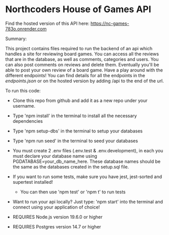 # Northcoders House of Games API

Find the hosted version of this API here:
https://nc-games-783o.onrender.com

Summary:

This project contains files required to run the backend of an api which handles a site for reviewing board games. You can access all the reviews that are in the database, as well as comments, categories and users. You can also post comments on reviews and delete them. Eventually you'll be able to post your own review of a board game. Have a play around with the different endpoints! You can find details for all the endpoints in the *endpoints.json* or on the hosted version by adding /api to the end of the url.

To run this code:

- Clone this repo from github and add it as a new repo under your username.

- Type 'npm install' in the terminal to install all the necessary dependencies 

- Type 'npm setup-dbs' in the terminal to setup your databases

- Type 'npm run seed' in the terminal to seed your databases

- You must create 2 .env files (.env.test & .env.development), in each you must declare your database name using PGDATABASE=your_db_name_here. These database names should be the same as the databases created in the setup.sql file.

- If you want to run some tests, make sure you have jest, jest-sorted and supertest installed!
    - You can then use 'npm test' or 'npm t' to run tests 

- Want to run your api locally?
    Just type: 'npm start' into the terminal and connect using your application of choice!

- REQUIRES Node.js version 19.6.0 or higher
- REQUIRES Postgres version 14.7 or higher